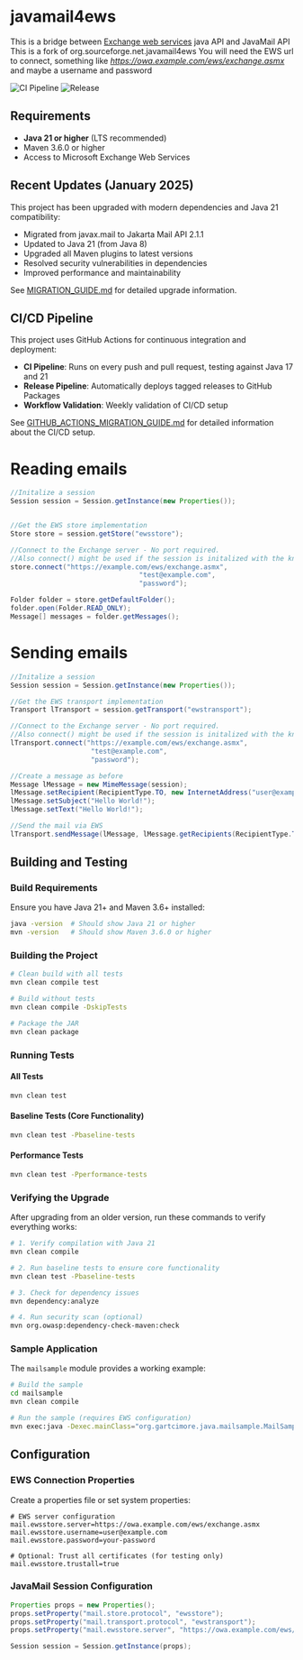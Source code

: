 # javamail4ews
This is a bridge between [Exchange web services](https://github.com/OfficeDev/ews-java-api) java API and JavaMail API
This is a fork of org.sourceforge.net.javamail4ews
You will need the EWS url to connect, something like *https://owa.example.com/ews/exchange.asmx* and maybe a username and password

![CI Pipeline](https://github.com/gartcimore/javamail4ews/workflows/CI%20Pipeline/badge.svg) ![Release](https://github.com/gartcimore/javamail4ews/workflows/Release/badge.svg)

## Requirements

- **Java 21 or higher** (LTS recommended)
- Maven 3.6.0 or higher
- Access to Microsoft Exchange Web Services

## Recent Updates (January 2025)

This project has been upgraded with modern dependencies and Java 21 compatibility:
- Migrated from javax.mail to Jakarta Mail API 2.1.1
- Updated to Java 21 (from Java 8)
- Upgraded all Maven plugins to latest versions
- Resolved security vulnerabilities in dependencies
- Improved performance and maintainability

See [MIGRATION_GUIDE.md](docs/MIGRATION_GUIDE.md) for detailed upgrade information.

## CI/CD Pipeline

This project uses GitHub Actions for continuous integration and deployment:

- **CI Pipeline**: Runs on every push and pull request, testing against Java 17 and 21
- **Release Pipeline**: Automatically deploys tagged releases to GitHub Packages
- **Workflow Validation**: Weekly validation of CI/CD setup

See [GITHUB_ACTIONS_MIGRATION_GUIDE.md](docs/GITHUB_ACTIONS_MIGRATION_GUIDE.md) for detailed information about the CI/CD setup.


# Reading emails
```java
//Initalize a session
Session session = Session.getInstance(new Properties());


//Get the EWS store implementation
Store store = session.getStore("ewsstore");

//Connect to the Exchange server - No port required.
//Also connect() might be used if the session is initalized with the known mail.* properties
store.connect("https://example.com/ews/exchange.asmx",
                                "test@example.com",
                                "password");

Folder folder = store.getDefaultFolder();
folder.open(Folder.READ_ONLY);
Message[] messages = folder.getMessages();
```

# Sending emails
```java
//Initalize a session
Session session = Session.getInstance(new Properties());

//Get the EWS transport implementation
Transport lTransport = session.getTransport("ewstransport");

//Connect to the Exchange server - No port required.
//Also connect() might be used if the session is initalized with the known mail.* properties
lTransport.connect("https://example.com/ews/exchange.asmx",
                    "test@example.com",
                    "password");

//Create a message as before
Message lMessage = new MimeMessage(session);
lMessage.setRecipient(RecipientType.TO, new InternetAddress("user@example.com"));
lMessage.setSubject("Hello World!");
lMessage.setText("Hello World!");

//Send the mail via EWS
lTransport.sendMessage(lMessage, lMessage.getRecipients(RecipientType.TO));
```

## Building and Testing

### Build Requirements
Ensure you have Java 21+ and Maven 3.6+ installed:
```bash
java -version  # Should show Java 21 or higher
mvn -version   # Should show Maven 3.6.0 or higher
```

### Building the Project
```bash
# Clean build with all tests
mvn clean compile test

# Build without tests
mvn clean compile -DskipTests

# Package the JAR
mvn clean package
```

### Running Tests

#### All Tests
```bash
mvn clean test
```

#### Baseline Tests (Core Functionality)
```bash
mvn clean test -Pbaseline-tests
```

#### Performance Tests
```bash
mvn clean test -Pperformance-tests
```

### Verifying the Upgrade
After upgrading from an older version, run these commands to verify everything works:

```bash
# 1. Verify compilation with Java 21
mvn clean compile

# 2. Run baseline tests to ensure core functionality
mvn clean test -Pbaseline-tests

# 3. Check for dependency issues
mvn dependency:analyze

# 4. Run security scan (optional)
mvn org.owasp:dependency-check-maven:check
```

### Sample Application
The `mailsample` module provides a working example:

```bash
# Build the sample
cd mailsample
mvn clean compile

# Run the sample (requires EWS configuration)
mvn exec:java -Dexec.mainClass="org.gartcimore.java.mailsample.MailSample"
```

## Configuration

### EWS Connection Properties
Create a properties file or set system properties:

```properties
# EWS server configuration
mail.ewsstore.server=https://owa.example.com/ews/exchange.asmx
mail.ewsstore.username=user@example.com
mail.ewsstore.password=your-password

# Optional: Trust all certificates (for testing only)
mail.ewsstore.trustall=true
```

### JavaMail Session Configuration
```java
Properties props = new Properties();
props.setProperty("mail.store.protocol", "ewsstore");
props.setProperty("mail.transport.protocol", "ewstransport");
props.setProperty("mail.ewsstore.server", "https://owa.example.com/ews/exchange.asmx");

Session session = Session.getInstance(props);
```